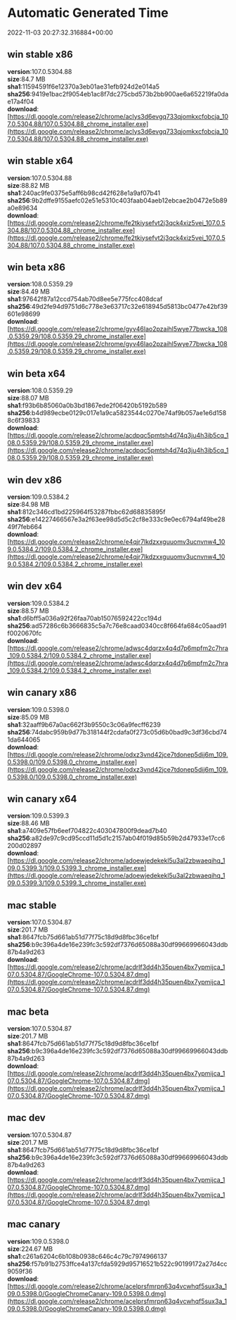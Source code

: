 # Automatic Generated Time
2022-11-03 20:27:32.316884+00:00

## win stable x86
**version**:107.0.5304.88  
**size**:84.7 MB  
**sha1**:11594591f6e12370a3eb01ae31efb924d2e014a5  
**sha256**:9419e1bac2f9054eb1ac8f7dc275cbd573b2bb900ae6a652219fa0dae17a4f04  
**download**:[https://dl.google.com/release2/chrome/aclys3d6evgq733qjomkxcfobcja_107.0.5304.88/107.0.5304.88_chrome_installer.exe](https://dl.google.com/release2/chrome/aclys3d6evgq733qjomkxcfobcja_107.0.5304.88/107.0.5304.88_chrome_installer.exe)  

## win stable x64
**version**:107.0.5304.88  
**size**:88.82 MB  
**sha1**:240ac9fe0375e5aff6b98cd42f628e1a9af07b41  
**sha256**:9b2dffe9155aefc02e51e5310c403faab04aeb12ebcae2b0472e5b89a0e89634  
**download**:[https://dl.google.com/release2/chrome/fe2tkiysefvt2j3qck4xiz5vei_107.0.5304.88/107.0.5304.88_chrome_installer.exe](https://dl.google.com/release2/chrome/fe2tkiysefvt2j3qck4xiz5vei_107.0.5304.88/107.0.5304.88_chrome_installer.exe)  

## win beta x86
**version**:108.0.5359.29  
**size**:84.49 MB  
**sha1**:97642f87a12ccd754ab70d8ee5e775fcc408dcaf  
**sha256**:49d2fe94d9751d6c778e3e63717c32e618945d5813bc0477e42bf39601e98699  
**download**:[https://dl.google.com/release2/chrome/gyv46lao2pzaihl5wye77bwcka_108.0.5359.29/108.0.5359.29_chrome_installer.exe](https://dl.google.com/release2/chrome/gyv46lao2pzaihl5wye77bwcka_108.0.5359.29/108.0.5359.29_chrome_installer.exe)  

## win beta x64
**version**:108.0.5359.29  
**size**:88.07 MB  
**sha1**:f93b6b85060a0b3bd1867ede2f06420b5192b589  
**sha256**:b4d989ecbe0129c017e1a9ca5823544c0270e74af9b057ae1e6d1588c6f39833  
**download**:[https://dl.google.com/release2/chrome/acdpqc5pmtsh4d74q3ju4h3ib5cq_108.0.5359.29/108.0.5359.29_chrome_installer.exe](https://dl.google.com/release2/chrome/acdpqc5pmtsh4d74q3ju4h3ib5cq_108.0.5359.29/108.0.5359.29_chrome_installer.exe)  

## win dev x86
**version**:109.0.5384.2  
**size**:84.98 MB  
**sha1**:812c346cd1bd225964f53287fbbc62d68835895f  
**sha256**:e14227466567e3a2f63ee98d5d5c2cf8e333c9e0ec6794af49be2849f7feb664  
**download**:[https://dl.google.com/release2/chrome/e4qjr7lkdzxxguuomv3ucnvnw4_109.0.5384.2/109.0.5384.2_chrome_installer.exe](https://dl.google.com/release2/chrome/e4qjr7lkdzxxguuomv3ucnvnw4_109.0.5384.2/109.0.5384.2_chrome_installer.exe)  

## win dev x64
**version**:109.0.5384.2  
**size**:88.57 MB  
**sha1**:d6bff5a036a92f26faa70ab15076592422cc194d  
**sha256**:ad57286c6b3666835c5a7c76e8caad0340cc8f664fa684c05aad91f0020670fc  
**download**:[https://dl.google.com/release2/chrome/adwsc4dqrzx4q4d7p6mpfm2c7hra_109.0.5384.2/109.0.5384.2_chrome_installer.exe](https://dl.google.com/release2/chrome/adwsc4dqrzx4q4d7p6mpfm2c7hra_109.0.5384.2/109.0.5384.2_chrome_installer.exe)  

## win canary x86
**version**:109.0.5398.0  
**size**:85.09 MB  
**sha1**:32aaff9b67a0ac662f3b9550c3c06a9fecff6239  
**sha256**:74dabc959b9d77b318144f2cdafa0f273c05d6b0bad9c3df36cbd741da644065  
**download**:[https://dl.google.com/release2/chrome/odxz3vnd42jce7tdonep5dij6m_109.0.5398.0/109.0.5398.0_chrome_installer.exe](https://dl.google.com/release2/chrome/odxz3vnd42jce7tdonep5dij6m_109.0.5398.0/109.0.5398.0_chrome_installer.exe)  

## win canary x64
**version**:109.0.5399.3  
**size**:88.46 MB  
**sha1**:a7409e57fb6eef704822c403047800f9dead7b40  
**sha256**:a82de97c9cd95ccd11d5d1c2157ab04f019d85b59b2d47933e17cc6200d02897  
**download**:[https://dl.google.com/release2/chrome/adoewjedekekl5u3al2zbwaeqihq_109.0.5399.3/109.0.5399.3_chrome_installer.exe](https://dl.google.com/release2/chrome/adoewjedekekl5u3al2zbwaeqihq_109.0.5399.3/109.0.5399.3_chrome_installer.exe)  

## mac stable
**version**:107.0.5304.87  
**size**:201.7 MB  
**sha1**:8647fcb75d661ab51d77f75c18d9d8fbc36ce1bf  
**sha256**:b9c396a4de16e239fc3c592df7376d65088a30df99669966043ddb87b4a9d263  
**download**:[https://dl.google.com/release2/chrome/acdrlf3dd4h35puen4bx7ypmijca_107.0.5304.87/GoogleChrome-107.0.5304.87.dmg](https://dl.google.com/release2/chrome/acdrlf3dd4h35puen4bx7ypmijca_107.0.5304.87/GoogleChrome-107.0.5304.87.dmg)  

## mac beta
**version**:107.0.5304.87  
**size**:201.7 MB  
**sha1**:8647fcb75d661ab51d77f75c18d9d8fbc36ce1bf  
**sha256**:b9c396a4de16e239fc3c592df7376d65088a30df99669966043ddb87b4a9d263  
**download**:[https://dl.google.com/release2/chrome/acdrlf3dd4h35puen4bx7ypmijca_107.0.5304.87/GoogleChrome-107.0.5304.87.dmg](https://dl.google.com/release2/chrome/acdrlf3dd4h35puen4bx7ypmijca_107.0.5304.87/GoogleChrome-107.0.5304.87.dmg)  

## mac dev
**version**:107.0.5304.87  
**size**:201.7 MB  
**sha1**:8647fcb75d661ab51d77f75c18d9d8fbc36ce1bf  
**sha256**:b9c396a4de16e239fc3c592df7376d65088a30df99669966043ddb87b4a9d263  
**download**:[https://dl.google.com/release2/chrome/acdrlf3dd4h35puen4bx7ypmijca_107.0.5304.87/GoogleChrome-107.0.5304.87.dmg](https://dl.google.com/release2/chrome/acdrlf3dd4h35puen4bx7ypmijca_107.0.5304.87/GoogleChrome-107.0.5304.87.dmg)  

## mac canary
**version**:109.0.5398.0  
**size**:224.67 MB  
**sha1**:c261a6204c6b108b0938c646c4c79c7974966137  
**sha256**:f57b91b2753ffce4a137cfda5929d95716521b522c90199172a27d4cc9059f36  
**download**:[https://dl.google.com/release2/chrome/acelprsfmrpn63q4vcwhqf5sux3a_109.0.5398.0/GoogleChromeCanary-109.0.5398.0.dmg](https://dl.google.com/release2/chrome/acelprsfmrpn63q4vcwhqf5sux3a_109.0.5398.0/GoogleChromeCanary-109.0.5398.0.dmg)  

